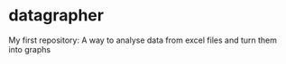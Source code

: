 # datagrapher
My first repository: A way to analyse data from excel files and turn them into graphs
